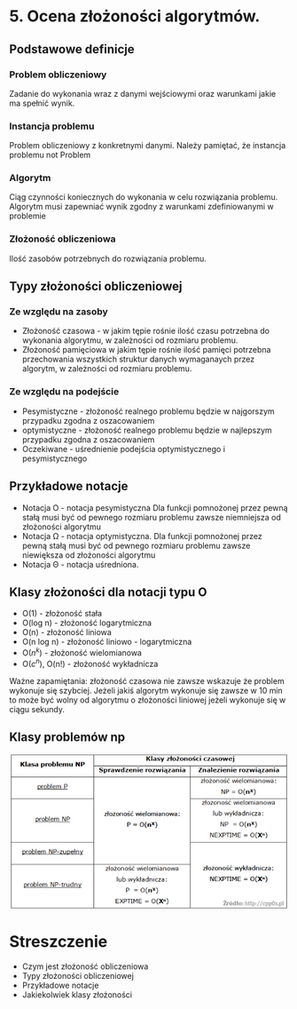 # 5. Ocena złożoności algorytmów.

## Podstawowe definicje

### Problem obliczeniowy
Zadanie do wykonania wraz z danymi wejściowymi oraz warunkami jakie ma spełnić wynik.

### Instancja problemu
Problem obliczeniowy z konkretnymi danymi. Należy pamiętać, że instancja problemu not Problem

### Algorytm
Ciąg czynności koniecznych do wykonania w celu rozwiązania problemu. Algorytm
musi zapewniać wynik zgodny z warunkami zdefiniowanymi w problemie

### Złożoność obliczeniowa 
Ilość zasobów potrzebnych do rozwiązania problemu.

## Typy złożoności obliczeniowej

### Ze względu na zasoby
- Złożoność czasowa - w jakim tępie rośnie ilość czasu potrzebna do wykonania algorytmu, w zależności od rozmiaru problemu.
- Złożoność pamięciowa w jakim tępie rośnie ilość pamięci potrzebna przechowania wszystkich struktur danych wymaganaych przez algorytm, w zależności od rozmiaru problemu.

### Ze względu na podejście
- Pesymistyczne - złożoność realnego problemu będzie w najgorszym przypadku zgodna z oszacowaniem
- optymistyczne - złożoność realnego problemu będzie w najlepszym przypadku zgodna z oszacowaniem
- Oczekiwane - uśrednienie podejścia optymistycznego i pesymistycznego

## Przykładowe notacje

- Notacja O - notacja pesymistyczna Dla funkcji pomnożonej przez pewną stałą musi być od pewnego rozmiaru problemu zawsze niemniejsza od złożoności algorytmu
- Notacja $\mathsf{\Omega}$ - notacja optymistyczna. Dla funkcji pomnożonej przez pewną stałą musi być od pewnego rozmiaru problemu zawsze niewiększa od złożoności algorytmu
- Notacja $\mathsf{\Theta}$ - notacja uśredniona.  

## Klasy złożoności dla notacji typu O

- O(1) - złożoność stała
- O(log n) - złożoność logarytmiczna
- O(n) - złożoność liniowa
- O(n log n) - złożoność liniowo - logarytmiczna
- O($n^k$) - złożoność wielomianowa
- O($c^n$), O(n!) - złożoność wykładnicza 

Ważne zapamiętania: złożoność czasowa nie zawsze wskazuje że problem wykonuje się szybciej. Jeżeli jakiś algorytm wykonuje się zawsze w 10 min to może być wolny od algorytmu o złożoności liniowej jeżeli wykonuje się w ciągu sekundy.

## Klasy problemów np 

![porównanie TCP/IP i ISO OSI](../images/Klasyfikacje-problemow-NP.png)



# Streszczenie
- Czym jest złożoność obliczeniowa
- Typy złożoności obliczeniowej 
- Przykładowe notacje
- Jakiekolwiek klasy złożoności 

